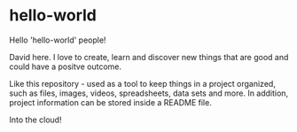 # hello-world

Hello 'hello-world' people!

David here. I love to create, learn and discover new things that are good and could have a positve outcome. 

Like this repository - used as a tool to keep things in a project organized, such as files, images, videos, spreadsheets, data sets and more. In addition, project information can be stored inside a README file.

Into the cloud!
